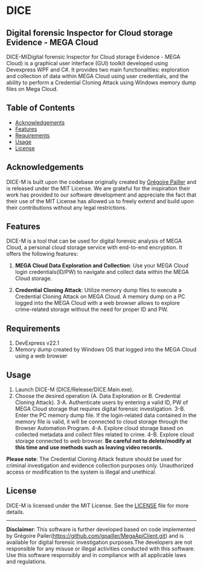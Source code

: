 # DICE
Digital forensic Inspector for Cloud storage Evidence - MEGA Cloud
---
DICE-M(Digital forensic Inspector for Cloud storage Evidence - MEGA Cloud) is a graphical user interface (GUI) toolkit developed using Devexpress WPF and C#. It provides two main functionalities: exploration and collection of data within MEGA Cloud using user credentials, and the ability to perform a Credential Cloning Attack using Windows memory dump files on Mega Cloud.

## Table of Contents
- [Acknowledgements](#acknowledgements)
- [Features](#features)
- [Requirements](#requirements)
- [Usage](#usage)
- [License](#license)

## Acknowledgements

DICE-M is built upon the codebase originally created by [Grégoire Pailler](https://github.com/gpailler/MegaApiClient) and is released under the MIT License. 
We are grateful for the inspiration their work has provided to our software development and appreciate the fact that their use of the MIT License has allowed us to freely extend and build upon their contributions without any legal restrictions.

## Features

DICE-M is a tool that can be used for digital forensic analysis of MEGA Cloud, a personal cloud storage service with end-to-end encryption.
It offers the following features:
1. **MEGA Cloud Data Exploration and Collection**: Use your MEGA Cloud login credentials(ID/PW) to navigate and collect data within the MEGA Cloud storage.

2. **Credential Cloning Attack**: Utilize memory dump files to execute a Credential Cloning Attack on MEGA Cloud. A memory dump on a PC logged into the MEGA Cloud with a web browser allows to explore crime-related storage without the need for proper ID and PW.

## Requirements

1. DevExpress v22.1 
2. Memory dump created by Windows OS that logged into the MEGA Cloud using a web browser

## Usage 

1. Launch DICE-M (DICE/Release/DICE.Main.exe).
2. Choose the desired operation (A. Data Exploration or B. Credential Cloning Attack).
3-A. Authenticate users by entering a valid ID, PW of MEGA Cloud storage that requires digital forensic investigation. 
3-B. Enter the PC memory dump file. If the login-related data contained in the memory file is valid, it will be connected to cloud storage through the Browser Automation Program.
4-A. Explore cloud storage based on collected metadata and collect files related to crime.
4-B. Explore cloud storage connected to web browser. **Be careful not to delete/modify at this time and use methods such as leaving video records.**

**Please note**: The Credential Cloning Attack feature should be used for criminal investigation and evidence collection purposes only. Unauthorized access or modification to the system is illegal and unethical.

## License

DICE-M is licensed under the MIT License. See the [LICENSE](LICENSE) file for more details.

---

**Disclaimer**: This software is further developed based on code implemented by Grégoire Pailer(https://github.com/gpailler/MegaApiClient.git) and is available for digital forensic investigation purposes.The developers are not responsible for any misuse or illegal activities conducted with this software. Use this software responsibly and in compliance with all applicable laws and regulations.
